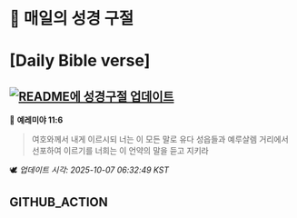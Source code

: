 # 🙏 매일의 성경 구절
# [Daily Bible verse]
## [![README에 성경구절 업데이트](https://github.com/DONGSUKA/first_test/actions/workflows/update-readme-bible.yml/badge.svg)](https://github.com/DONGSUKA/first_test/actions/workflows/update-readme-bible.yml)
<!-- START_BIBLE_VERSE -->
📖 **예레미야 11:6**
> 여호와께서 내게 이르시되 너는 이 모든 말로 유다 성읍들과 예루살렘 거리에서 선포하여 이르기를 너희는 이 언약의 말을 듣고 지키라

🕊️ _업데이트 시각: 2025-10-07 06:32:49 KST_
  <!-- END_BIBLE_VERSE -->
## GITHUB_ACTION

